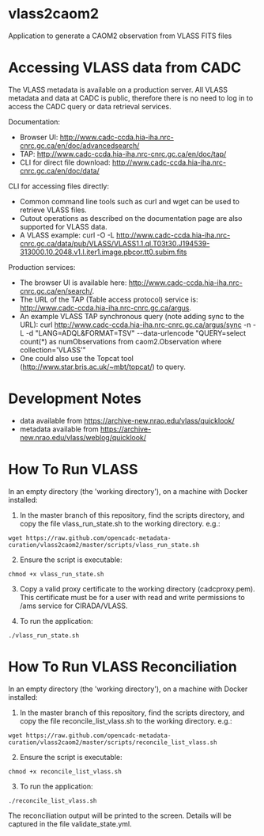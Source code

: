 # vlass2caom2
Application to generate a CAOM2 observation from VLASS FITS files

# Accessing VLASS data from CADC

The VLASS metadata is available on a production server. All VLASS metadata and data at CADC is public, therefore there is no need to log in to access the CADC query or data retrieval services.

Documentation:
  - Browser UI: http://www.cadc-ccda.hia-iha.nrc-cnrc.gc.ca/en/doc/advancedsearch/
  - TAP: http://www.cadc-ccda.hia-iha.nrc-cnrc.gc.ca/en/doc/tap/
  - CLI for direct file download: http://www.cadc-ccda.hia-iha.nrc-cnrc.gc.ca/en/doc/data/

CLI for accessing files directly:
  - Common command line tools such as curl and wget can be used to retrieve VLASS files.
  - Cutout operations as described on the documentation page are also supported for VLASS data.
  - A VLASS example: curl -O -L http://www.cadc-ccda.hia-iha.nrc-cnrc.gc.ca/data/pub/VLASS/VLASS1.1.ql.T03t30.J194539-313000.10.2048.v1.I.iter1.image.pbcor.tt0.subim.fits

Production services:
  - The browser UI is available here: http://www.cadc-ccda.hia-iha.nrc-cnrc.gc.ca/en/search/.
  - The URL of the TAP (Table access protocol) service is: http://www.cadc-ccda.hia-iha.nrc-cnrc.gc.ca/argus.
  - An example VLASS TAP synchronous query (note adding sync to the URL): curl http://www.cadc-ccda.hia-iha.nrc-cnrc.gc.ca/argus/sync -n -L -d "LANG=ADQL&FORMAT=TSV" --data-urlencode "QUERY=select count(*) as numObservations from caom2.Observation where collection='VLASS'"
  - One could also use the Topcat tool (http://www.star.bris.ac.uk/~mbt/topcat/) to query.


# Development Notes

- data available from https://archive-new.nrao.edu/vlass/quicklook/
- metadata available from https://archive-new.nrao.edu/vlass/weblog/quicklook/


# How To Run VLASS

In an empty directory (the 'working directory'), on a machine with Docker installed:

1. In the master branch of this repository, find the scripts directory, and copy the file vlass_run_state.sh to the working directory. e.g.:

  ```
  wget https://raw.github.com/opencadc-metadata-curation/vlass2caom2/master/scripts/vlass_run_state.sh
  ```

2. Ensure the script is executable:

```
chmod +x vlass_run_state.sh
```

3. Copy a valid proxy certificate to the working directory (cadcproxy.pem). This certificate must be for a user with read and write permissions to /ams service for CIRADA/VLASS.

4. To run the application:

```
./vlass_run_state.sh
```

# How To Run VLASS Reconciliation

In an empty directory (the 'working directory'), on a machine with Docker installed:

1. In the master branch of this repository, find the scripts directory, and copy the file reconcile_list_vlass.sh to the working directory. e.g.:

  ```
  wget https://raw.github.com/opencadc-metadata-curation/vlass2caom2/master/scripts/reconcile_list_vlass.sh
  ```

2. Ensure the script is executable:

```
chmod +x reconcile_list_vlass.sh
```

3. To run the application:

```
./reconcile_list_vlass.sh
```

The reconciliation output will be printed to the screen. Details will be captured in the file validate_state.yml.


